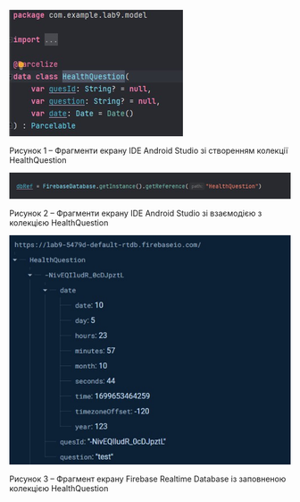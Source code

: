 ![ConstructDB](/3-SoftwareConstruction/2-IDE/ConstructDB.jpg)
<div >
  <p>Рисунок 1 – Фрагменти екрану IDE Android Studio зі створенням колекції HealthQuestion</p>
</div>

![ConstructDB2](/3-SoftwareConstruction/2-IDE/ConstructDB2.jpg)
<div>
  <p>Рисунок 2 – Фрагменти екрану IDE Android Studio зі взаємодією з колекцією HealthQuestion</p>
</div>

![ConstructDB2](/3-SoftwareConstruction/2-IDE/ConstructDB3.jpg)
<div >
  <p>Рисунок 3 – Фрагмент екрану Firebase Realtime Database із заповненою колекцією HealthQuestion</p>
</div>
